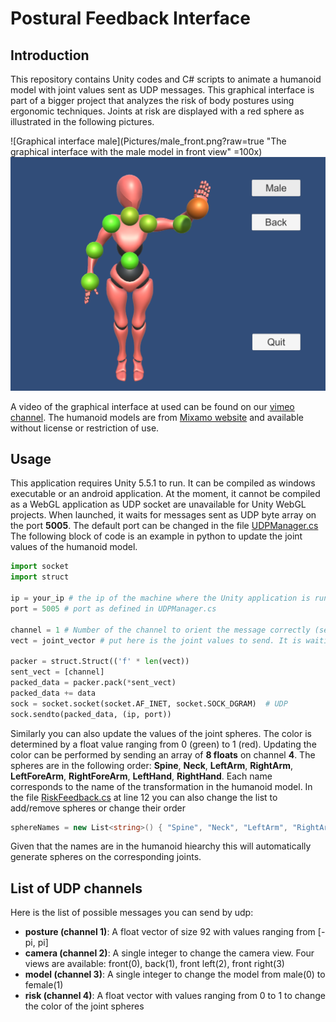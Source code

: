 # Postural Feedback Interface

## Introduction

This repository contains Unity codes and C# scripts to animate a humanoid model with joint values sent as UDP messages.
This graphical interface is part of a bigger project that analyzes the risk of body postures using ergonomic techniques. 
Joints at risk are displayed with a red sphere as illustrated in the following pictures.

![Graphical interface male](Pictures/male_front.png?raw=true "The graphical interface with the male model in front view" =100x)
![Graphical interface female](Pictures/female_front.png?raw=true "The same view with the female model")

A video of the graphical interface at used can be found on our [vimeo channel](https://vimeo.com/163699896). The humanoid models are from [Mixamo website](https://www.mixamo.com/) and available without license or restriction of use. 

## Usage

This application requires Unity 5.5.1 to run.
It can be compiled as windows executable or an android application.
At the moment, it cannot be compiled as a WebGL application as UDP socket are unavailable for Unity WebGL projects.
When launched, it waits for messages sent as UDP byte array on the port **5005**.
The default port can be changed in the file [UDPManager.cs](Assets/Scripts/UDPManager.cs)
The following block of code is an example in python to update the joint values of the humanoid model.

```python
import socket
import struct

ip = your_ip # the ip of the machine where the Unity application is running
port = 5005 # port as defined in UDPManager.cs

channel = 1 # Number of the channel to orient the message correctly (see below)
vect = joint_vector # put here is the joint values to send. It is waiting for an array of 92 floats.

packer = struct.Struct(('f' * len(vect))
sent_vect = [channel]
packed_data = packer.pack(*sent_vect)
packed_data += data
sock = socket.socket(socket.AF_INET, socket.SOCK_DGRAM)  # UDP
sock.sendto(packed_data, (ip, port))
```

Similarly you can also update the values of the joint spheres.
The color is determined by a float value ranging from 0 (green) to 1 (red).
Updating the color can be performed by sending an array of **8 floats** on channel **4**.
The spheres are in the following order:
**Spine**, **Neck**, **LeftArm**, **RightArm**, **LeftForeArm**, **RightForeArm**, **LeftHand**, **RightHand**.
Each name corresponds to the name of the transformation in the humanoid model.
In the file [RiskFeedback.cs](Assets/Scripts/RiskFeedback.cs) at line 12 you can also change the list to add/remove spheres or change their order

```C#
sphereNames = new List<string>() { "Spine", "Neck", "LeftArm", "RightArm", "LeftForeArm", "RightForeArm", "LeftFoot", "RightFoot"};
```

Given that the names are in the humanoid hiearchy this will automatically generate spheres on the corresponding joints.

## List of UDP channels

Here is the list of possible messages you can send by udp:
- **posture (channel 1)**: A float vector of size 92 with values ranging from [-pi, pi]
- **camera (channel 2)**: A single integer to change the camera view. Four views are available: front(0), back(1), front left(2), front right(3)
- **model (channel 3)**: A single integer to change the model from male(0) to female(1)
- **risk (channel 4)**: A float vector with values ranging from 0 to 1 to change the color of the joint spheres
